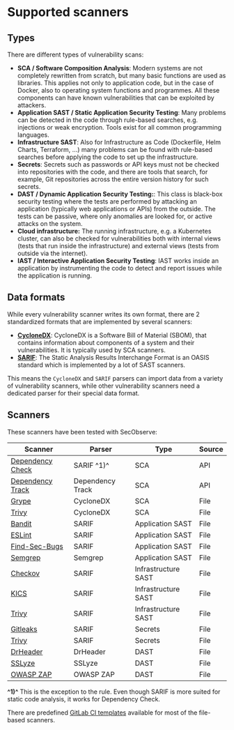 # Supported scanners

## Types

There are different types of vulnerability scans:

* **SCA / Software Composition Analysis**: Modern systems are not completely rewritten from scratch, but many basic functions are used as libraries. This applies not only to application code, but in the case of Docker, also to operating system functions and programmes. All these components can have known vulnerabilities that can be exploited by attackers.
* **Application SAST / Static Application Security Testing**: Many problems can be detected in the code through rule-based searches, e.g. injections or weak encryption. Tools exist for all common programming languages.
* **Infrastructure SAST**: Also for Infrastructure as Code (Dockerfile, Helm Charts, Terraform, ...) many problems can be found with rule-based searches before applying the code to set up the infrastructure.
* **Secrets**: Secrets such as passwords or API keys must not be checked into repositories with the code, and there are tools that search, for example, Git repositories across the entire version history for such secrets.
* **DAST / Dynamic Application Security Testing:**: This class is black-box security testing where the tests are performed by attacking an application (typically web applications or APIs) from the outside. The tests can be passive, where only anomalies are looked for, or active attacks on the system. 
* **Cloud infrastructure:** The running infrastructure, e.g. a Kubernetes cluster, can also be checked for vulnerabilities both with internal views (tests that run inside the infrastructure) and external views (tests from outside via the internet).
* **IAST / Interactive Application Security Testing**: IAST works inside an application by instrumenting the code to detect and report issues while the application is running.

## Data formats

While every vulnerability scanner writes its own format, there are 2 standardized formats that are implemented by several scanners:

* **[CycloneDX](https://cyclonedx.org/)**: CycloneDX is a Software Bill of Material (SBOM), that contains information about components of a system and their vulnerabilities. It is typically used by SCA scanners.
* **[SARIF](https://www.oasis-open.org/committees/tc_home.php?wg_abbrev=sarif)**: The Static Analysis Results Interchange Format is an OASIS standard which is implemented by a lot of SAST scanners.

This means the `CycloneDX` and `SARIF` parsers can import data from a variety of vulnerability scanners, while other vulnerability scanners need a dedicated parser for their special data format.

## Scanners

These scanners have been tested with SecObserve:

| Scanner | Parser | Type | Source |
|--------|---------|------|--------|
| [Dependency Check](https://jeremylong.github.io/DependencyCheck) | SARIF ^1)^ | SCA | API |
| [Dependency Track](https://dependencytrack.org) | Dependency Track | SCA | API |
| [Grype](https://github.com/anchore/grype) | CycloneDX | SCA | File |
| [Trivy](https://aquasecurity.github.io/trivy) | CycloneDX | SCA | File |
| [Bandit](https://bandit.readthedocs.io/en/latest) | SARIF | Application SAST | File |
| [ESLint](https://github.com/nodesecurity/eslint-plugin-security) | SARIF | Application SAST | File |
| [Find-Sec-Bugs](https://find-sec-bugs.github.io) | SARIF | Application   SAST | File |
| [Semgrep](https://semgrep.dev/docs) | Semgrep | Application SAST | File |
| [Checkov](https://www.checkov.io/1.Welcome/Quick%20Start.html) | SARIF | Infrastructure SAST | File |
| [KICS](https://docs.kics.io/latest) | SARIF | Infrastructure SAST | File |
| [Trivy](https://aquasecurity.github.io/trivy) | SARIF | Infrastructure SAST | File |
| [Gitleaks](https://gitleaks.io) | SARIF | Secrets | File |
| [Trivy](https://aquasecurity.github.io/trivy) | SARIF | Secrets | File |
| [DrHeader](https://github.com/Santandersecurityresearch/DrHeader) | DrHeader | DAST | File |
| [SSLyze](https://github.com/nabla-c0d3/sslyze) | SSLyze | DAST | File |
| [OWASP ZAP](https://www.zaproxy.org) | OWASP ZAP | DAST | File |

**^1)^** This is the exception to the rule. Even though SARIF is more suited for static code analysis, it works for Dependency Check.

There are predefined [GitLab CI templates](../usage/gitlab_ci_templates.md) available for most of the file-based scanners.